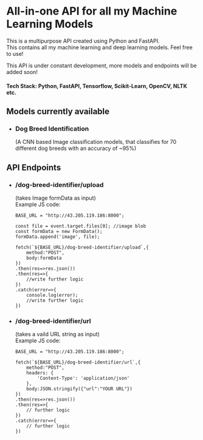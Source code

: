 # All-in-one API for all my Machine Learning Models

This is a multipurpose API created using Python and FastAPI. <br/> This contains all my machine learning and deep learning models. Feel free to use!

This API is under constant development, more models and endpoints will be added soon!

#### <b>Tech Stack:</b> Python, FastAPI, Tensorflow, Scikit-Learn, OpenCV, NLTK etc.

## Models currently available

* ### Dog Breed Identification
    (A CNN based Image classification models, that classifies for 70 different dog breeds with an accuracy of ~95%)


## API Endpoints
* ### /dog-breed-identifier/upload <br/>
    (takes Image formData as input)<br/>
    Example JS code:
    ```
    BASE_URL = "http://43.205.119.186:8000";

    const file = event.target.files[0]; //image blob
    const formData = new FormData();
    formData.append('image', file);

    fetch(`${BASE_URL}/dog-breed-identifier/upload`,{
        method:"POST",
        body:formData
    })
    .then(res=>res.json())
    .then(res=>{
        //write further logic
    })
    .catch(error=>{
        console.log(error);
        //write further logic
    })
    ```

* ### /dog-breed-identifier/url <br/>
    (takes a vaild URL string as input)<br/>
    Example JS code:
    ```
    BASE_URL = "http://43.205.119.186:8000";
    
    fetch(`${BASE_URL}/dog-breed-identifier/url`,{
        method:"POST",
        headers: {
            'Content-Type': 'application/json'
        },			
        body:JSON.stringify({"url":"YOUR URL"})
    })
    .then(res=>res.json())
    .then(res=>{
        // further logic
    })
    .catch(error=>{
        // further logic
    })
    ```